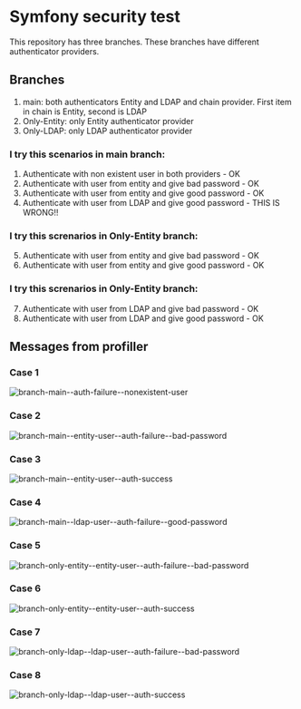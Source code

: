 # Symfony security test

This repository has three branches. These branches have different authenticator providers.

## Branches
1. main: both authenticators Entity and LDAP and chain provider. First item in chain is Entity, second is LDAP
2. Only-Entity: only Entity authenticator provider
3. Only-LDAP: only LDAP authenticator provider

### I try this scenarios in main branch:
1. Authenticate with non existent user in both providers - OK
2. Authenticate with user from entity and give bad password - OK
3. Authenticate with user from entity and give good password - OK
4. Authenticate with user from LDAP and give good password - THIS IS WRONG!!

### I try this screnarios in Only-Entity branch:
5. Authenticate with user from entity and give bad password - OK
6. Authenticate with user from entity and give good password - OK

### I try this screnarios in Only-Entity branch:
7. Authenticate with user from LDAP and give bad password - OK
8. Authenticate with user from LDAP and give good password - OK

## Messages from profiller
### Case 1
![branch-main--auth-failure--nonexistent-user](https://user-images.githubusercontent.com/31281805/161263591-cd72e753-7394-4ed8-b23f-15f4af7a3d88.png)

### Case 2
![branch-main--entity-user--auth-failure--bad-password](https://user-images.githubusercontent.com/31281805/161263599-cc0eb25f-9b1f-4934-896f-56d8d4b820f5.png)

### Case 3
![branch-main--entity-user--auth-success](https://user-images.githubusercontent.com/31281805/161263602-d9f6f3b1-97bb-4c6b-aedf-f980d43ddff7.png)

### Case 4
![branch-main--ldap-user--auth-failure--good-password](https://user-images.githubusercontent.com/31281805/161263605-99af2a22-0324-489e-b8b1-1504677bb453.png)

### Case 5
![branch-only-entity--entity-user--auth-failure--bad-password](https://user-images.githubusercontent.com/31281805/161263609-1f21fc31-c53f-44e9-8d27-caced3faf37a.png)

### Case 6
![branch-only-entity--entity-user--auth-success](https://user-images.githubusercontent.com/31281805/161263617-c71f3333-a713-4567-81ad-63f6911096a1.png)

### Case 7
![branch-only-ldap--ldap-user--auth-failure--bad-password](https://user-images.githubusercontent.com/31281805/161263621-da18c81c-2a9d-48ad-b88d-7037e04cc802.png)

### Case 8
![branch-only-ldap--ldap-user--auth-success](https://user-images.githubusercontent.com/31281805/161263625-1084ea6b-c230-45b1-a3dd-3ea63b94feb6.png)
